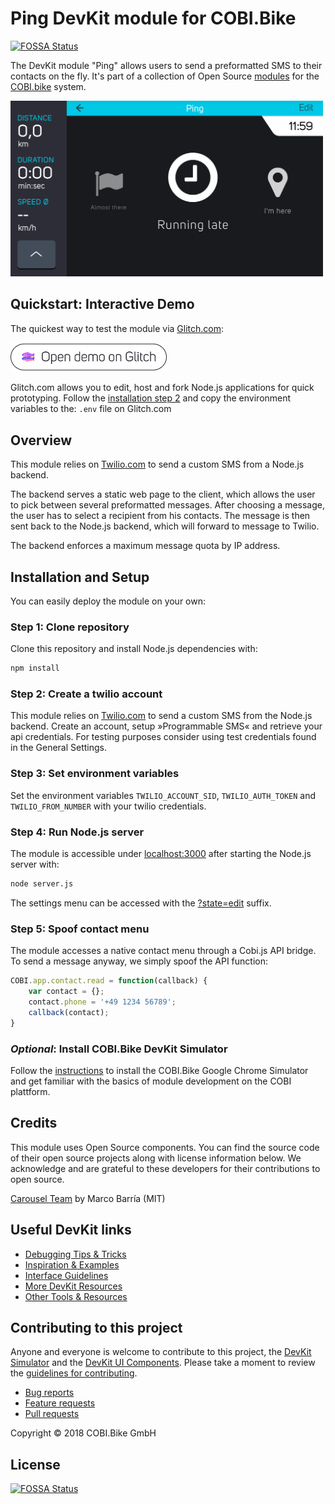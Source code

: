 # Ping DevKit module for COBI.Bike
[![FOSSA Status](https://app.fossa.io/api/projects/git%2Bgithub.com%2Fcobi-bike%2FModule-Ping.svg?type=shield)](https://app.fossa.io/projects/git%2Bgithub.com%2Fcobi-bike%2FModule-Ping?ref=badge_shield)


The DevKit module "Ping" allows users to send a preformatted SMS to their contacts on the fly.
It's part of a collection of Open Source [modules](https://cobi.bike/devkit) for the [COBI.bike](https://cobi.bike) system.

<img src="screenshot.png" width="500px" alt="COBI.Bike Ping module">

## Quickstart: Interactive Demo

The quickest way to test the module via [Glitch.com](https://glitch.com):

[<img src="open_demo.png" width="250px" alt="Open demo button">](https://glitch.com/edit/#!/import/github/cobi-bike/Module-Ping)

Glitch.com allows you to edit, host and fork Node.js applications for quick prototyping.
Follow the [installation step 2](#installation-and-setup) and copy the environment variables to the: `.env` file on Glitch.com

## Overview
This module relies on [Twilio.com](https://www.twilio.com/) to send a custom SMS from a Node.js backend.

The backend serves a static web page to the client, which allows the user to pick between several preformatted messages. After choosing a message, the user has to select a recipient from his contacts. The message is then sent back to the Node.js backend, which will forward to message to Twilio.

The backend enforces a maximum message quota by IP address.

## Installation and Setup

You can easily deploy the module on your own:

### Step 1: Clone repository

Clone this repository and install Node.js dependencies with:

``` bash
npm install
```  

### Step 2: Create a twilio account

This module relies on [Twilio.com](https://www.twilio.com/) to send a custom SMS from the Node.js backend. Create an account, setup »Programmable SMS« and retrieve your api credentials. For testing purposes consider using test credentials found in the General Settings.

### Step 3: Set environment variables

Set the environment variables `TWILIO_ACCOUNT_SID`,  `TWILIO_AUTH_TOKEN` and `TWILIO_FROM_NUMBER` with your twilio credentials.

### Step 4: Run Node.js server

The module is accessible under [localhost:3000](http://localhost:3000/) after starting the Node.js server with:
``` bash
node server.js
```  
The settings menu can be accessed with the [?state=edit](http://localhost:3000/?state=edit) suffix.

### Step 5: Spoof contact menu

The module accesses a native contact menu through a Cobi.js API bridge. To send a message anyway, we simply spoof the API function:
``` javascript
COBI.app.contact.read = function(callback) {
	var contact = {};
	contact.phone = '+49 1234 56789';
	callback(contact);
}
```

### _Optional_: Install COBI.Bike DevKit Simulator

Follow the [instructions](https://github.com/cobi-bike/DevKit#-test-your-module) to install the COBI.Bike Google Chrome Simulator and get familiar with the basics of module development on the COBI plattform.

## Credits
This module uses Open Source components. You can find the source code of their open source projects along with license information below. We acknowledge and are grateful to these developers for their contributions to open source.

[Carousel Team](https://codepen.io/fixcl/pen/KwpKvb) by Marco Barría (MIT)

## Useful DevKit links

* [Debugging Tips & Tricks](https://github.com/cobi-bike/DevKit#debugging-tips--tricks)
* [Inspiration & Examples](https://github.com/cobi-bike/DevKit#inspiration--examples)
* [Interface Guidelines](https://github.com/cobi-bike/DevKit#interface-guidelines)
* [More DevKit Resources](https://github.com/cobi-bike/DevKit#inspiration--examples)
* [Other Tools & Resources](https://github.com/cobi-bike/DevKit#other-tools--resources)


## Contributing to this project

Anyone and everyone is welcome to contribute to this project, the [DevKit Simulator](https://github.com/cobi-bike/DevKit-Simulator) and the [DevKit UI Components](https://github.com/cobi-bike/DevKit-UI). Please take a moment to review the [guidelines for contributing](https://github.com/cobi-bike/DevKit/blob/master/CONTRIBUTING.md).

* [Bug reports](https://github.com/cobi-bike/DevKit/blob/master/CONTRIBUTING.md#bugs)
* [Feature requests](https://github.com/cobi-bike/DevKit/blob/master/CONTRIBUTING.md#features)
* [Pull requests](https://github.com/cobi-bike/DevKit/blob/master/CONTRIBUTING.md#pull-requests)

Copyright © 2018 COBI.Bike GmbH


## License
[![FOSSA Status](https://app.fossa.io/api/projects/git%2Bgithub.com%2Fcobi-bike%2FModule-Ping.svg?type=large)](https://app.fossa.io/projects/git%2Bgithub.com%2Fcobi-bike%2FModule-Ping?ref=badge_large)